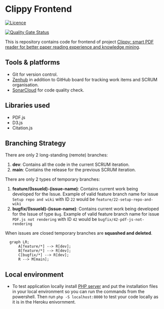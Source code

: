 # Clippy Frontend
[![Licence](https://img.shields.io/github/license/Ileriayo/markdown-badges?style=for-the-badge)](./LICENSE)

[![Quality Gate Status](https://sonarcloud.io/api/project_badges/measure?project=clippydsdone_clippy-frontend&metric=alert_status)](https://sonarcloud.io/summary/new_code?id=clippydsdone_clippy-frontend)

This is repository contains code for frontend of project [Clippy: smart PDF reader for better paper reading experience and knowledge mining](https://conf.researchr.org/track/icse-2023/icse-2023-score-2023#clippy:-smart-pdf-reader-for-better-paper-reading-experience-and-knowledge-mining). 

## Tools & platforms

- Git for version control.
- [Zenhub](https://app.zenhub.com/workspaces/clippy-63600767a63c240a624ccea7/board) in addition to GitHub board for tracking work items and SCRUM organisation.
- [SonarCloud](https://sonarcloud.io/project/overview?id=clippydsdone_clippy-frontend) for code quality check.

## Libraries used

- PDF.js 
- D3.js
- Citation.js

## Branching Strategy

There are only 2 long-standing (remote) branches:

1. **dev**: Contains all the code in the current SCRUM iteration.
2. **main**: Contains the release for the previous SCRUM iteration.

There are only 2 types of temporary branches:

1. **feature/(IssueId)-(issue-name)**: Contains current work being developed for the Issue. Example of valid feature branch name for issue `Setup repo and wiki` with ID `22` would be `feature/22-setup-repo-and-wiki`
2. **bugfix/(IssueId)-(issue-name)**: Contains current work being developed for the Issue of type `Bug`. Example of valid feature branch name for issue `PDF.js not rendering` with ID `42` would be `bugfix/42-pdf-js-not-rendering`

When issues are closed temporary branches are **squashed and deleted**.

```mermaid
  graph LR;
      A[feature/*] --> R[dev];
      B[feature/*] --> R[dev];
      C[bugfix/*] --> R[dev];
      R --> M[main];
```

## Local environment
- To test application locally install [PHP server](https://windows.php.net/download#php-8.1) and put the installation files in your local environment so you can run the commands from the powershell. Then run `php -S localhost:8000` to test your code locally as it is in the Heroku enivornment. 
